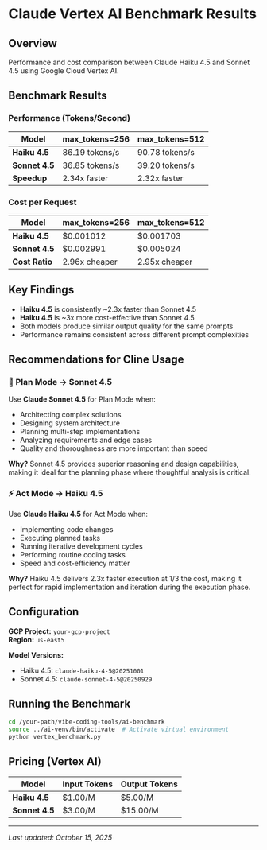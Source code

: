 # Claude Vertex AI Benchmark Results

## Overview
Performance and cost comparison between Claude Haiku 4.5 and Sonnet 4.5 using Google Cloud Vertex AI.

## Benchmark Results

### Performance (Tokens/Second)
| Model | max_tokens=256 | max_tokens=512 |
|-------|----------------|----------------|
| **Haiku 4.5** | 86.19 tokens/s | 90.78 tokens/s |
| **Sonnet 4.5** | 36.85 tokens/s | 39.20 tokens/s |
| **Speedup** | 2.34x faster | 2.32x faster |

### Cost per Request
| Model | max_tokens=256 | max_tokens=512 |
|-------|----------------|----------------|
| **Haiku 4.5** | $0.001012 | $0.001703 |
| **Sonnet 4.5** | $0.002991 | $0.005024 |
| **Cost Ratio** | 2.96x cheaper | 2.95x cheaper |

## Key Findings

- **Haiku 4.5** is consistently ~2.3x faster than Sonnet 4.5
- **Haiku 4.5** is ~3x more cost-effective than Sonnet 4.5
- Both models produce similar output quality for the same prompts
- Performance remains consistent across different prompt complexities

## Recommendations for Cline Usage

### 🎯 Plan Mode → Sonnet 4.5
Use **Claude Sonnet 4.5** for Plan Mode when:
- Architecting complex solutions
- Designing system architecture
- Planning multi-step implementations
- Analyzing requirements and edge cases
- Quality and thoroughness are more important than speed

**Why?** Sonnet 4.5 provides superior reasoning and design capabilities, making it ideal for the planning phase where thoughtful analysis is critical.

### ⚡ Act Mode → Haiku 4.5
Use **Claude Haiku 4.5** for Act Mode when:
- Implementing code changes
- Executing planned tasks
- Running iterative development cycles
- Performing routine coding tasks
- Speed and cost-efficiency matter

**Why?** Haiku 4.5 delivers 2.3x faster execution at 1/3 the cost, making it perfect for rapid implementation and iteration during the execution phase.

## Configuration

**GCP Project:** `your-gcp-project`  
**Region:** `us-east5`

**Model Versions:**
- Haiku 4.5: `claude-haiku-4-5@20251001`
- Sonnet 4.5: `claude-sonnet-4-5@20250929`

## Running the Benchmark

```bash
cd /your-path/vibe-coding-tools/ai-benchmark
source ../ai-venv/bin/activate  # Activate virtual environment
python vertex_benchmark.py
```

## Pricing (Vertex AI)

| Model | Input Tokens | Output Tokens |
|-------|--------------|---------------|
| **Haiku 4.5** | $1.00/M | $5.00/M |
| **Sonnet 4.5** | $3.00/M | $15.00/M |

---

*Last updated: October 15, 2025*
